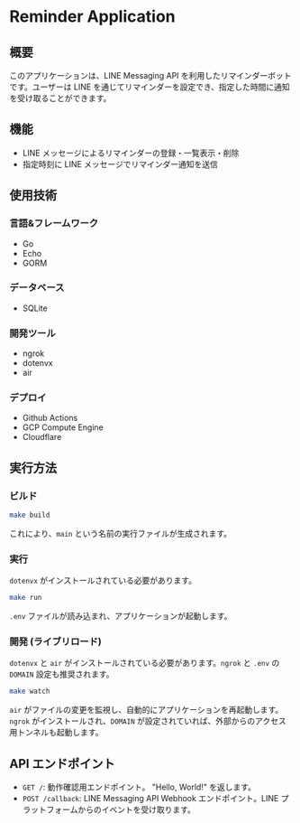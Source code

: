 # Reminder Application

## 概要

このアプリケーションは、LINE Messaging API を利用したリマインダーボットです。ユーザーは LINE を通じてリマインダーを設定でき、指定した時間に通知を受け取ることができます。

## 機能

*   LINE メッセージによるリマインダーの登録・一覧表示・削除
*   指定時刻に LINE メッセージでリマインダー通知を送信

## 使用技術

### 言語&フレームワーク
- Go
- Echo
- GORM

### データベース
- SQLite

### 開発ツール
- ngrok
- dotenvx
- air

### デプロイ
- Github Actions
- GCP Compute Engine
- Cloudflare

## 実行方法

### ビルド

```bash
make build
```
これにより、`main` という名前の実行ファイルが生成されます。

### 実行

`dotenvx` がインストールされている必要があります。

```bash
make run
```
`.env` ファイルが読み込まれ、アプリケーションが起動します。

### 開発 (ライブリロード)

`dotenvx` と `air` がインストールされている必要があります。`ngrok` と `.env` の `DOMAIN` 設定も推奨されます。

```bash
make watch
```
`air` がファイルの変更を監視し、自動的にアプリケーションを再起動します。`ngrok` がインストールされ、`DOMAIN` が設定されていれば、外部からのアクセス用トンネルも起動します。

## API エンドポイント

*   `GET /`: 動作確認用エンドポイント。 "Hello, World!" を返します。
*   `POST /callback`: LINE Messaging API Webhook エンドポイント。LINE プラットフォームからのイベントを受け取ります。
